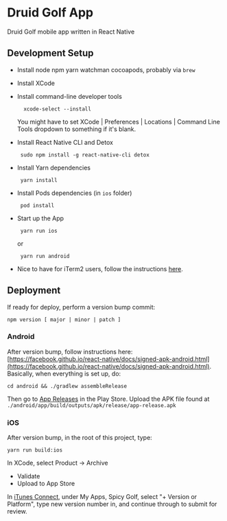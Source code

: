 # Druid Golf App

Druid Golf mobile app written in React Native

## Development Setup

 * Install node npm yarn watchman cocoapods, probably via `brew`
 * Install XCode
 * Install command-line developer tools

         xcode-select --install

    You might have to set XCode | Preferences | Locations | Command Line Tools dropdown to something if it's blank.

 * Install React Native CLI and Detox

        sudo npm install -g react-native-cli detox

 * Install Yarn dependencies

        yarn install

 * Install Pods dependencies (in `ios` folder)

        pod install

 * Start up the App

        yarn run ios
    or

        yarn run android


 * Nice to have for iTerm2 users, follow the instructions [here](https://stackoverflow.com/questions/37814803/how-to-get-react-native-run-ios-to-open-in-iterm-instead-of-terminal-on-a-macos).

## Deployment

If ready for deploy, perform a version bump commit:

    npm version [ major | minor | patch ]

### Android

After version bump, follow instructions here: [https://facebook.github.io/react-native/docs/signed-apk-android.html](https://facebook.github.io/react-native/docs/signed-apk-android.html).  Basically, when everything is set up, do:

    cd android && ./gradlew assembleRelease

Then go to [App Releases](https://play.google.com/apps/publish/?dev_acc=00137341438711124394#ManageReleasesPlace:p=golf.spicy) in the Play Store.  Upload the APK file found at ```./android/app/build/outputs/apk/release/app-release.apk```

### iOS

After version bump, in the root of this project, type:

    yarn run build:ios

In XCode, select Product -> Archive

 * Validate
 * Upload to App Store

In [iTunes Connect](itunesconnect.apple.com/WebObjects/iTunesConnect.woa/ra/ng/app/1250184426), under My Apps, Spicy Golf, select "+ Version or Platform", type new version number in, and continue through to submit for review.